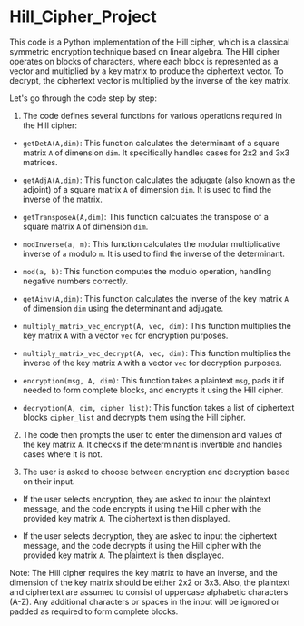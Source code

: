 # Hill_Cipher_Project

This code is a Python implementation of the Hill cipher, which is a classical symmetric encryption technique based on linear algebra. The Hill cipher operates on blocks of characters, where each block is represented as a vector and multiplied by a key matrix to produce the ciphertext vector. To decrypt, the ciphertext vector is multiplied by the inverse of the key matrix.

Let's go through the code step by step:

1. The code defines several functions for various operations required in the Hill cipher:

- `getDetA(A,dim)`: This function calculates the determinant of a square matrix `A` of dimension `dim`. It specifically handles cases for 2x2 and 3x3 matrices.

- `getAdjA(A,dim)`: This function calculates the adjugate (also known as the adjoint) of a square matrix `A` of dimension `dim`. It is used to find the inverse of the matrix.

- `getTransposeA(A,dim)`: This function calculates the transpose of a square matrix `A` of dimension `dim`.

- `modInverse(a, m)`: This function calculates the modular multiplicative inverse of `a` modulo `m`. It is used to find the inverse of the determinant.

- `mod(a, b)`: This function computes the modulo operation, handling negative numbers correctly.

- `getAinv(A,dim)`: This function calculates the inverse of the key matrix `A` of dimension `dim` using the determinant and adjugate.

- `multiply_matrix_vec_encrypt(A, vec, dim)`: This function multiplies the key matrix `A` with a vector `vec` for encryption purposes.

- `multiply_matrix_vec_decrypt(A, vec, dim)`: This function multiplies the inverse of the key matrix `A` with a vector `vec` for decryption purposes.

- `encryption(msg, A, dim)`: This function takes a plaintext `msg`, pads it if needed to form complete blocks, and encrypts it using the Hill cipher.

- `decryption(A, dim, cipher_list)`: This function takes a list of ciphertext blocks `cipher_list` and decrypts them using the Hill cipher.

2. The code then prompts the user to enter the dimension and values of the key matrix `A`. It checks if the determinant is invertible and handles cases where it is not.

3. The user is asked to choose between encryption and decryption based on their input.

- If the user selects encryption, they are asked to input the plaintext message, and the code encrypts it using the Hill cipher with the provided key matrix `A`. The ciphertext is then displayed.

- If the user selects decryption, they are asked to input the ciphertext message, and the code decrypts it using the Hill cipher with the provided key matrix `A`. The plaintext is then displayed.

Note: The Hill cipher requires the key matrix to have an inverse, and the dimension of the key matrix should be either 2x2 or 3x3. Also, the plaintext and ciphertext are assumed to consist of uppercase alphabetic characters (A-Z). Any additional characters or spaces in the input will be ignored or padded as required to form complete blocks.
